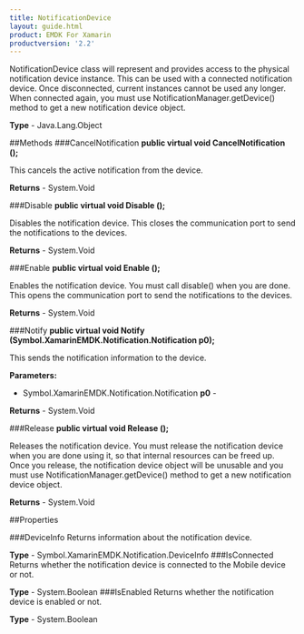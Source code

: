 ```yaml
---
title: NotificationDevice
layout: guide.html 
product: EMDK For Xamarin 
productversion: '2.2' 
---
```

NotificationDevice class will represent and provides access to the physical notification device instance. This can be used with a connected notification device. Once disconnected, current instances cannot be used any longer. When connected again, you must use NotificationManager.getDevice() method to get a new notification device object.

**Type** - Java.Lang.Object

##Methods
###CancelNotification
**public virtual void CancelNotification ();**

This cancels the active notification from the device.


**Returns** - System.Void

###Disable
**public virtual void Disable ();**

Disables the notification device. This closes the communication port to send the notifications to the devices.


**Returns** - System.Void

###Enable
**public virtual void Enable ();**

Enables the notification device. You must call disable() when you are done. This opens the communication port to send the notifications to the devices.


**Returns** - System.Void

###Notify
**public virtual void Notify (Symbol.XamarinEMDK.Notification.Notification p0);**

This sends the notification information to the device.

**Parameters:** 

* Symbol.XamarinEMDK.Notification.Notification **p0** - 

**Returns** - System.Void

###Release
**public virtual void Release ();**

Releases the notification device. You must release the notification device when you are done using it, so that internal resources can be freed up. Once you release, the notification device object will be unusable and you must use NotificationManager.getDevice() method to get a new notification device object.


**Returns** - System.Void

##Properties

###DeviceInfo
Returns information about the notification device.

**Type** - Symbol.XamarinEMDK.Notification.DeviceInfo
###IsConnected
Returns whether the notification device is connected to the Mobile device or not.

**Type** - System.Boolean
###IsEnabled
Returns whether the notification device is enabled or not.

**Type** - System.Boolean


